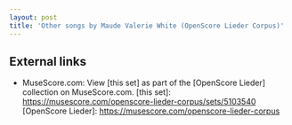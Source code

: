 ```yaml
---
layout: post
title: 'Other songs by Maude Valerie White (OpenScore Lieder Corpus)'
---
```


## External links

- MuseScore.com: View [this set] as part of the [OpenScore Lieder] collection on MuseScore.com.
[this set]: https://musescore.com/openscore-lieder-corpus/sets/5103540
[OpenScore Lieder]: https://musescore.com/openscore-lieder-corpus
